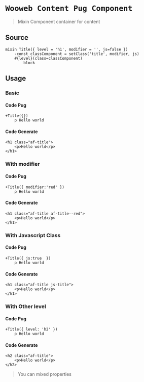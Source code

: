 # `Wooweb Content Pug Component`

> Mixin Component container for content

## Source

```
mixin Title({ level = 'h1', modifier = '', js=false })
	-const classComponent = setClass('title', modifier, js)
	#{level}(class=classComponent)
		block

```

## Usage

### Basic

#### Code Pug

```
+Title({})
    p Hello world

```

#### Code Generate

```
<h1 class="af-title">
    <p>Hello world</p>
</h1>

```

### With modifier

#### Code Pug

```
+Title({ modifier:'red' })
    p Hello world

```

#### Code Generate

```
<h1 class="af-title af-title--red">
    <p>Hello world</p>
</h1>

```

### With Javascript Class

#### Code Pug

```
+Title({ js:true  })
    p Hello world

```

#### Code Generate

```
<h1 class="af-title js-title">
    <p>Hello world</p>
</h1>

```

### With Other level

#### Code Pug

```
+Title({ level: 'h2' })
    p Hello world

```

#### Code Generate

```
<h2 class="af-title">
    <p>Hello world</p>
</h2>

```

> You can mixed properties
